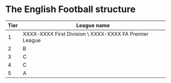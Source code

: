 # The English Football structure

| Tier    | League name |
| -------- | ------- |
| 1  | XXXX-XXXX First Division \ XXXX-XXXX FA Premier League|
| 2 | B |
| 3 | C |
| 4 | C |
| 5 | A |
